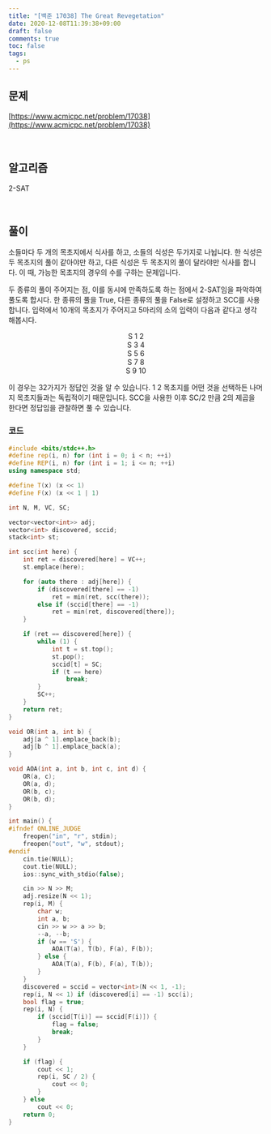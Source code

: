 ```yaml
---
title: "[백준 17038] The Great Revegetation"
date: 2020-12-08T11:39:38+09:00
draft: false
comments: true
toc: false
tags:
  - ps
---
```


## 문제

[https://www.acmicpc.net/problem/17038](https://www.acmicpc.net/problem/17038)

<br>

## 알고리즘

2-SAT

<br>

## 풀이

소들마다 두 개의 목초지에서 식사를 하고, 소들의 식성은 두가지로 나뉩니다. 한 식성은 두 목초지의 풀이 같아야만 하고, 다른 식성은 두 목초지의 풀이 달라야만 식사를 합니다. 이 때, 가능한 목초지의 경우의 수를 구하는 문제입니다.

두 종류의 풀이 주어지는 점, 이를 동시에 만족하도록 하는 점에서 2-SAT임을 파악하여 풀도록 합시다. 한 종류의 풀을 True, 다른 종류의 풀을 False로 설정하고 SCC를 사용합니다. 입력에서 10개의 목초지가 주어지고 5마리의 소의 입력이 다음과 같다고 생각해봅시다.

<p align=center>
	S 1 2 <br>
	S 3 4  <br>
	S 5 6  <br>
	S 7 8  <br>
	S 9 10

</p>

이 경우는 32가지가 정답인 것을 알 수 있습니다. 1 2 목초지를 어떤 것을 선택하든 나머지 목초지들과는 독립적이기 때문입니다. SCC을 사용한 이후 SC/2 만큼 2의 제곱을 한다면 정답임을 관찰하면 풀 수 있습니다.

### 코드

```c++
#include <bits/stdc++.h>
#define rep(i, n) for (int i = 0; i < n; ++i)
#define REP(i, n) for (int i = 1; i <= n; ++i)
using namespace std;

#define T(x) (x << 1)
#define F(x) (x << 1 | 1)

int N, M, VC, SC;

vector<vector<int>> adj;
vector<int> discovered, sccid;
stack<int> st;

int scc(int here) {
    int ret = discovered[here] = VC++;
    st.emplace(here);

    for (auto there : adj[here]) {
        if (discovered[there] == -1)
            ret = min(ret, scc(there));
        else if (sccid[there] == -1)
            ret = min(ret, discovered[there]);
    }

    if (ret == discovered[here]) {
        while (1) {
            int t = st.top();
            st.pop();
            sccid[t] = SC;
            if (t == here)
                break;
        }
        SC++;
    }
    return ret;
}

void OR(int a, int b) {
    adj[a ^ 1].emplace_back(b);
    adj[b ^ 1].emplace_back(a);
}

void AOA(int a, int b, int c, int d) {
    OR(a, c);
    OR(a, d);
    OR(b, c);
    OR(b, d);
}

int main() {
#ifndef ONLINE_JUDGE
    freopen("in", "r", stdin);
    freopen("out", "w", stdout);
#endif
    cin.tie(NULL);
    cout.tie(NULL);
    ios::sync_with_stdio(false);

    cin >> N >> M;
    adj.resize(N << 1);
    rep(i, M) {
        char w;
        int a, b;
        cin >> w >> a >> b;
        --a, --b;
        if (w == 'S') {
            AOA(T(a), T(b), F(a), F(b));
        } else {
            AOA(T(a), F(b), F(a), T(b));
        }
    }
    discovered = sccid = vector<int>(N << 1, -1);
    rep(i, N << 1) if (discovered[i] == -1) scc(i);
    bool flag = true;
    rep(i, N) {
        if (sccid[T(i)] == sccid[F(i)]) {
            flag = false;
            break;
        }
    }

    if (flag) {
        cout << 1;
        rep(i, SC / 2) {
            cout << 0;
        }
    } else
        cout << 0;
    return 0;
}
```
